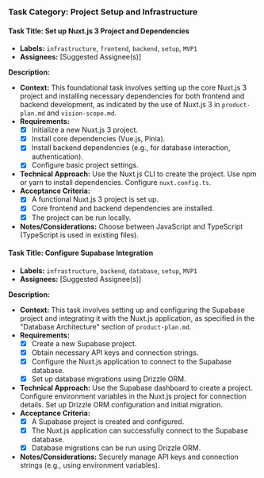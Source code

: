 ### Task Category: Project Setup and Infrastructure

#### **Task Title:** Set up Nuxt.js 3 Project and Dependencies

*   **Labels:** `infrastructure`, `frontend`, `backend`, `setup`, `MVP1`
*   **Assignees:** [Suggested Assignee(s)]

**Description:**

*   **Context:** This foundational task involves setting up the core Nuxt.js 3 project and installing necessary dependencies for both frontend and backend development, as indicated by the use of Nuxt.js 3 in `product-plan.md` and `vision-scope.md`.
*   **Requirements:**
    *   [x] Initialize a new Nuxt.js 3 project.
    *   [x] Install core dependencies (Vue.js, Pinia).
    *   [x] Install backend dependencies (e.g., for database interaction, authentication).
    *   [x] Configure basic project settings.
*   **Technical Approach:** Use the Nuxt.js CLI to create the project. Use npm or yarn to install dependencies. Configure `nuxt.config.ts`.
*   **Acceptance Criteria:**
    *   [x] A functional Nuxt.js 3 project is set up.
    *   [x] Core frontend and backend dependencies are installed.
    *   [x] The project can be run locally.
*   **Notes/Considerations:** Choose between JavaScript and TypeScript (TypeScript is used in existing files).

#### **Task Title:** Configure Supabase Integration

*   **Labels:** `infrastructure`, `backend`, `database`, `setup`, `MVP1`
*   **Assignees:** [Suggested Assignee(s)]

**Description:**

*   **Context:** This task involves setting up and configuring the Supabase project and integrating it with the Nuxt.js application, as specified in the "Database Architecture" section of `product-plan.md`.
*   **Requirements:**
    *   [x] Create a new Supabase project.
    *   [x] Obtain necessary API keys and connection strings.
    *   [x] Configure the Nuxt.js application to connect to the Supabase database.
    *   [x] Set up database migrations using Drizzle ORM.
*   **Technical Approach:** Use the Supabase dashboard to create a project. Configure environment variables in the Nuxt.js project for connection details. Set up Drizzle ORM configuration and initial migration.
*   **Acceptance Criteria:**
    *   [x] A Supabase project is created and configured.
    *   [x] The Nuxt.js application can successfully connect to the Supabase database.
    *   [x] Database migrations can be run using Drizzle ORM.
*   **Notes/Considerations:** Securely manage API keys and connection strings (e.g., using environment variables).